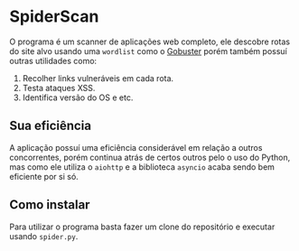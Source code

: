 # SpiderScan

O programa é um scanner de aplicações web completo, ele descobre rotas do site alvo usando uma `wordlist` como o [Gobuster](https://github.com/OJ/gobuster) porém também possuí outras utilidades como: 

1. Recolher links vulneráveis em cada rota.
2. Testa ataques XSS.
3. Identifica versão do OS e etc.

## Sua eficiência

A aplicação possuí uma eficiência considerável em relação a outros concorrentes, porém continua atrás de certos outros pelo o uso do Python, mas como ele utiliza o `aiohttp` e a biblioteca `asyncio` acaba sendo bem eficiente por si só.

## Como instalar

Para utilizar o programa basta fazer um clone do repositório e executar usando `spider.py`.